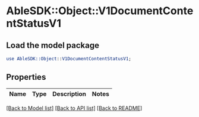 # AbleSDK::Object::V1DocumentContentStatusV1

## Load the model package
```perl
use AbleSDK::Object::V1DocumentContentStatusV1;
```

## Properties
Name | Type | Description | Notes
------------ | ------------- | ------------- | -------------

[[Back to Model list]](../README.md#documentation-for-models) [[Back to API list]](../README.md#documentation-for-api-endpoints) [[Back to README]](../README.md)


